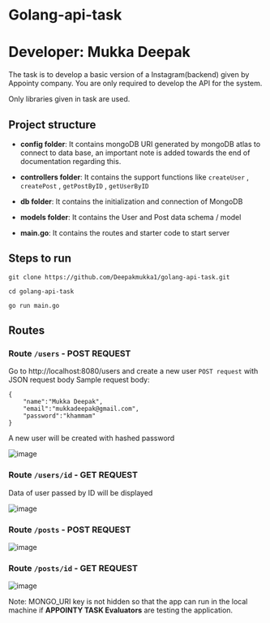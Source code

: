 # Golang-api-task 


# Developer: Mukka Deepak

The task is to develop a basic version of a Instagram(backend) given by Appointy company. You are only required to develop the API for the
system. 

Only libraries given in task are  used.

## Project structure


- **config folder**: It contains mongoDB URI generated by mongoDB atlas to connect to data base, an important note is added towards the end of documentation regarding this.

- **controllers folder**: It contains the support functions like ```createUser``` , ```createPost``` , ```getPostByID``` , ```getUserByID```

- **db folder**: It contains the initialization and connection of MongoDB

- **models folder**: It contains the User and Post data schema / model 

- **main.go**: It contains the routes and starter code to start server


## Steps to run

```
git clone https://github.com/Deepakmukka1/golang-api-task.git
```

```
cd golang-api-task
```

```
go run main.go
```

## Routes

### Route ```/users``` -  POST REQUEST

Go to http://localhost:8080/users and create a new user `POST request` with JSON request body 
Sample request body:

```
{
    "name":"Mukka Deepak",
    "email":"mukkadeepak@gmail.com",
    "password":"khammam"
}
```
A new user will be created with hashed password

![image](https://user-images.githubusercontent.com/56472120/136665788-1f95ce92-253a-41c6-9ed8-defef0bc246d.png)

### Route ```/users/id``` - GET REQUEST

Data of user passed by ID will be displayed

![image](https://user-images.githubusercontent.com/56472120/136665867-18d51cde-04af-4872-81a2-e13d9f76234e.png)


### Route ```/posts``` - POST REQUEST



![image](https://user-images.githubusercontent.com/56472120/136666006-65f41063-d460-4e23-999d-8bad3c79ecf9.png)


### Route ```/posts/id``` - GET REQUEST


![image](https://user-images.githubusercontent.com/56472120/136666038-e555bc89-faa1-422b-8779-31741d9d4cbd.png)
















Note: MONGO_URI  key is not hidden so that the app can run in the local machine if **APPOINTY TASK Evaluators** are testing the application.
